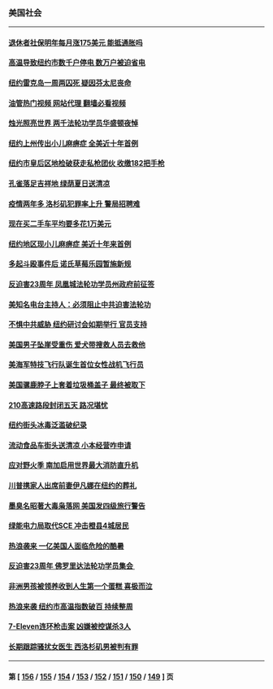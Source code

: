 ### 美国社会
---
#### [退休者社保明年每月涨175美元 能抵通胀吗](../../pages/ncid1078160/n13786545.md?07222045) 
#### [高温导致纽约市数千户停电 数万户被迫省电](../../pages/ncid1078160/n13786765.md?07222045) 
#### [纽约雷克岛一周两囚死 疑因芬太尼丧命](../../pages/ncid1078160/n13786775.md?07222045) 
#### [油管热门视频 网站代理 翻墙必看视频](http://209.222.30.114:81/youtube.html?07222045)
#### [烛光照亮世界  两千法轮功学员华盛顿夜悼](../../pages/ncid1078160/n13786496.md?07222045) 
#### [纽约上州传出小儿麻痹症 全美近十年首例](../../pages/ncid1078160/n13786767.md?07222045) 
#### [纽约市皇后区地检破获走私枪团伙 收缴182把手枪](../../pages/ncid1078160/n13786758.md?07222045) 
#### [孔雀落足吉祥地 绿荫夏日送清凉](../../pages/ncid1078160/n13786797.md?07222045) 
#### [疫情两年多 洛杉矶犯罪率上升 警局招聘难](../../pages/ncid1078160/n13786650.md?07222045) 
#### [现在买二手车平均要多花1万美元](../../pages/ncid1078160/n13786508.md?07222045) 
#### [纽约地区现小儿麻痹症 美近十年来首例](../../pages/ncid1078160/n13786502.md?07222045) 
#### [多起斗殴事件后 诺氏草莓乐园暂施新规](../../pages/ncid1078160/n13786479.md?07222045) 
#### [反迫害23周年 凤凰城法轮功学员州政府前征签](../../pages/ncid1078160/n13786397.md?07222045) 
#### [美知名电台主持人：必须阻止中共迫害法轮功](../../pages/ncid1078160/n13786253.md?07222045) 
#### [不惧中共威胁 纽约研讨会如期举行 官员支持](../../pages/ncid1078160/n13786318.md?07222045) 
#### [美国男子坠崖受重伤 爱犬带搜救人员去救他](../../pages/ncid1078160/n13786036.md?07222045) 
#### [美海军特技飞行队诞生首位女性战机飞行员](../../pages/ncid1078160/n13785819.md?07222045) 
#### [美国骡鹿脖子上套着垃圾桶盖子 最终被取下](../../pages/ncid1078160/n13785816.md?07222045) 
#### [210高速路段封闭五天 路况堪忧](../../pages/ncid1078160/n13785739.md?07222045) 
#### [纽约街头冰毒泛滥破纪录](../../pages/ncid1078160/n13785921.md?07222045) 
#### [流动食品车街头送清凉 小本经营咋申请](../../pages/ncid1078160/n13785720.md?07222045) 
#### [应对野火季 南加启用世界最大消防直升机](../../pages/ncid1078160/n13785678.md?07222045) 
#### [川普携家人出席前妻伊凡娜在纽约的葬礼](../../pages/ncid1078160/n13785636.md?07222045) 
#### [墨臭名昭著大毒枭落网 美国发四级旅行警告](../../pages/ncid1078160/n13785590.md?07222045) 
#### [绿能电力局取代SCE 冲击橙县4城居民](../../pages/ncid1078160/n13785561.md?07222045) 
#### [热浪袭来 一亿美国人面临危险的酷暑](../../pages/ncid1078160/n13785443.md?07222045) 
#### [反迫害23周年 佛罗里达法轮功学员集会 ](../../pages/ncid1078160/n13784734.md?07222045) 
#### [非洲男孩被领养收到人生第一个蛋糕 喜极而泣](../../pages/ncid1078160/n13785164.md?07222045) 
#### [热浪来袭 纽约市高温指数破百 持续整周](../../pages/ncid1078160/n13785077.md?07222045) 
#### [7-Eleven连环枪击案 凶嫌被控谋杀3人](../../pages/ncid1078160/n13784900.md?07222045) 
#### [长期跟踪骚扰女医生 西洛杉矶男被判有罪](../../pages/ncid1078160/n13784877.md?07222045) 

---
#### 第 [ [156](./156.md?07222045) / [155](./155.md?07222045) / [154](./154.md?07222045) / [153](./153.md?07222045) / [152](./152.md?07222045) / [151](./151.md?07222045) / [150](./150.md?07222045) / [149](./149.md?07222045) ] 页
